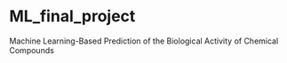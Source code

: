 # ML_final_project
Machine Learning-Based Prediction of the Biological Activity of Chemical Compounds
